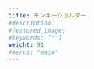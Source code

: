 ```yaml
---
title: モンキーショルダー
#description: 
#featured_image: 
#keywords: [""]
weight: 91
#menus: "main"
---
```

